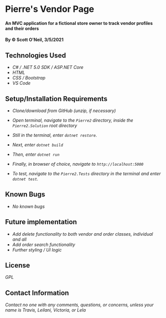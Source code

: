 # Pierre's Vendor Page

#### An MVC application for a fictional store owner to track vendor profiles and their orders 

#### By &copy; Scott O'Neil, 3/5/2021

## Technologies Used

* _C# / .NET 5.0 SDK / ASP.NET Core_
* _HTML_
* _CSS / Bootstrap_
* _VS Code_

## Setup/Installation Requirements

* _Clone/download from GitHub (unzip, if necessary)_
* _Open terminal, navigate to the `Pierre2` directory, inside the `Pierre2.Solution` root directory_
* _Still in the terminal, enter `dotnet restore`._
* _Next, enter `dotnet build`_
* _Then, enter `dotnet run`_
* _Finally, in browser of choice, navigate to `http://localhost:5000`_

* _To test, navigate to the `Pierre2.Tests` directory in the terminal and enter `dotnet test`._


## Known Bugs

* _No known bugs_

## Future implementation
* _Add delete functionality to both vendor and order classes, individual and all_
* _Add order search functionality_
* _Further styling / UI logic_

## License
_GPL_
## Contact Information

_Contact no one with any comments, questions, or concerns, unless your name is Travis, Leilani, Victoria, or Lela_
